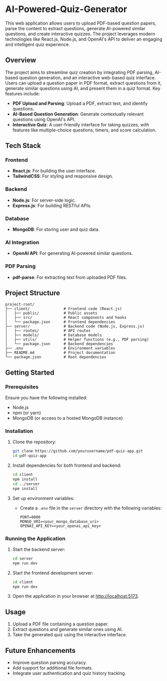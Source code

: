 # AI-Powered-Quiz-Generator

This web application allows users to upload PDF-based question papers, parse the content to extract questions, generate AI-powered similar questions, and create interactive quizzes. The project leverages modern technologies like React.js, Node.js, and OpenAI's API to deliver an engaging and intelligent quiz experience.

## Overview
The project aims to streamline quiz creation by integrating PDF parsing, AI-based question generation, and an interactive web-based quiz interface. Users can upload a question paper in PDF format, extract questions from it, generate similar questions using AI, and present them in a quiz format. Key features include:

- **PDF Upload and Parsing**: Upload a PDF, extract text, and identify questions.
- **AI-Based Question Generation**: Generate contextually relevant questions using OpenAI's API.
- **Interactive Quiz**: A user-friendly interface for taking quizzes, with features like multiple-choice questions, timers, and score calculation.

## Tech Stack

### Frontend
- **React.js**: For building the user interface.
- **TailwindCSS**: For styling and responsive design.

### Backend
- **Node.js**: For server-side logic.
- **Express.js**: For building RESTful APIs.

### Database
- **MongoDB**: For storing user and quiz data.

### AI Integration
- **OpenAI API**: For generating AI-powered similar questions.

### PDF Parsing
- **pdf-parse**: For extracting text from uploaded PDF files.

## Project Structure
```
project-root/
├── client/               # Frontend code (React.js)
│   ├── public/           # Public assets
│   ├── src/              # React components and hooks
│   └── package.json      # Frontend dependencies
├── server/               # Backend code (Node.js, Express.js)
│   ├── routes/           # API routes
│   ├── models/           # Database models
│   ├── utils/            # Helper functions (e.g., PDF parsing)
│   └── package.json      # Backend dependencies
├── .env                  # Environment variables
├── README.md             # Project documentation
└── package.json          # Root dependencies
```

## Getting Started

### Prerequisites
Ensure you have the following installed:
- Node.js
- npm (or yarn)
- MongoDB (or access to a hosted MongoDB instance)

### Installation

1. Clone the repository:
   ```bash
   git clone https://github.com/yourusername/pdf-quiz-app.git
   cd pdf-quiz-app
   ```

2. Install dependencies for both frontend and backend:
   ```bash
   cd client
   npm install
   cd ../server
   npm install
   ```

3. Set up environment variables:
   - Create a `.env` file in the `server` directory with the following variables:
     ```
     PORT=8000
     MONGO_URI=<your_mongo_database_uri>
     OPENAI_API_KEY=<your_openai_api_key>
     ```

### Running the Application

1. Start the backend server:
   ```bash
   cd server
   npm run dev
   ```

2. Start the frontend development server:
   ```bash
   cd client
   npm run dev
   ```

3. Open the application in your browser at [http://localhost:5173](http://localhost:8000).

## Usage

1. Upload a PDF file containing a question paper.
2. Extract questions and generate similar ones using AI.
3. Take the generated quiz using the interactive interface.

## Future Enhancements
- Improve question parsing accuracy.
- Add support for additional file formats.
- Integrate user authentication and quiz history tracking.


